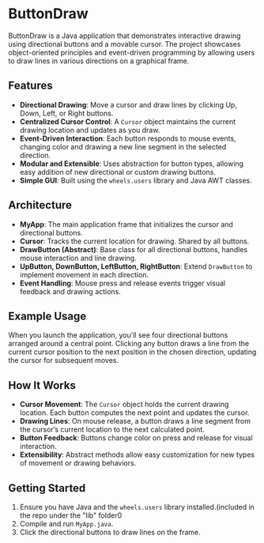 # ButtonDraw

ButtonDraw is a Java application that demonstrates interactive drawing using directional buttons and a movable cursor. The project showcases object-oriented principles and event-driven programming by allowing users to draw lines in various directions on a graphical frame.

## Features

- **Directional Drawing**: Move a cursor and draw lines by clicking Up, Down, Left, or Right buttons.
- **Centralized Cursor Control**: A `Cursor` object maintains the current drawing location and updates as you draw.
- **Event-Driven Interaction**: Each button responds to mouse events, changing color and drawing a new line segment in the selected direction.
- **Modular and Extensible**: Uses abstraction for button types, allowing easy addition of new directional or custom drawing buttons.
- **Simple GUI**: Built using the `wheels.users` library and Java AWT classes.

## Architecture

- **MyApp**: The main application frame that initializes the cursor and directional buttons.
- **Cursor**: Tracks the current location for drawing. Shared by all buttons.
- **DrawButton (Abstract)**: Base class for all directional buttons, handles mouse interaction and line drawing.
- **UpButton, DownButton, LeftButton, RightButton**: Extend `DrawButton` to implement movement in each direction.
- **Event Handling**: Mouse press and release events trigger visual feedback and drawing actions.

## Example Usage

When you launch the application, you'll see four directional buttons arranged around a central point. Clicking any button draws a line from the current cursor position to the next position in the chosen direction, updating the cursor for subsequent moves.

## How It Works

- **Cursor Movement**: The `Cursor` object holds the current drawing location. Each button computes the next point and updates the cursor.
- **Drawing Lines**: On mouse release, a button draws a line segment from the cursor’s current location to the next calculated point.
- **Button Feedback**: Buttons change color on press and release for visual interaction.
- **Extensibility**: Abstract methods allow easy customization for new types of movement or drawing behaviors.

## Getting Started

1. Ensure you have Java and the `wheels.users` library installed.(included in the repo under the "lib" folder0
2. Compile and run `MyApp.java`.
3. Click the directional buttons to draw lines on the frame.
